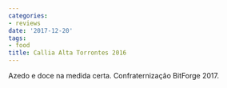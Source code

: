 ```yaml
---
categories:
- reviews
date: '2017-12-20'
tags:
- food
title: Callia Alta Torrontes 2016
---
```


Azedo e doce na medida certa. Confraternização BitForge 2017.